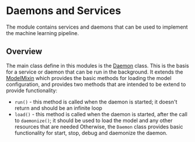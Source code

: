 # Daemons and Services #

The module contains services and daemons that can be used to implement the machine learning pipeline.

## Overview ##

The main class define in this modules is the [Daemon](./daemon.py) class. This is the basis for a service or daemon that can be run in the background. It extends the [ModelMixin](./modelmixin.py) which provides the basic methods for loading the model configuration, and provides two methods that are intended to be extend to provide functionality:
- `run()` - this method is called when the daemon is started; it doesn't return and should be an infinite loop
- `load()` - this method is called when the daemon is started, after the call to `daemonize()`; it should be used to load the model and any other resources that are needed
Otherwise, the `Daemon` class provides basic functionality for start, stop, debug and daemonize the daemon.
